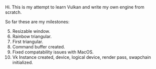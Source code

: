 Hi. This is my attempt to learn Vulkan and write my own engine from scratch.

So far these are my milestones:

5. Resizable window.
4. Rainbow triangular.
3. First triangular.
3. Command buffer created.
2. Fixed compatability issues with MacOS.
1. Vk Instance created, device, logical device, render pass, swapchain initialized. 